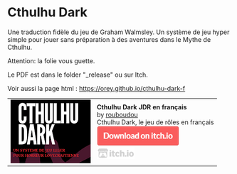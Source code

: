 # Cthulhu Dark

Une traduction fidèle du jeu de Graham Walmsley. Un système de jeu hyper simple pour jouer sans préparation à des aventures dans le Mythe de Cthulhu.

Attention: la folie vous guette.

Le PDF est dans le folder "_release" ou sur Itch.

Voir aussi la page html : https://orey.github.io/cthulhu-dark-f

<table>
<tr><td><img src="proj.png"></td>
<td><b>Cthulhu Dark JDR en français</b><br>
by <a href="https://rouboudou.itch.io">rouboudou</a><br>
Cthulhu Dark, le jeu de rôles en français<br>
<a href="https://rouboudou.itch.io/cthulhu-dark-fr"><img src="download.png"></a><br>
<a href="https://itch.io"><img src="itch.png"></a></td></tr>
</table>

